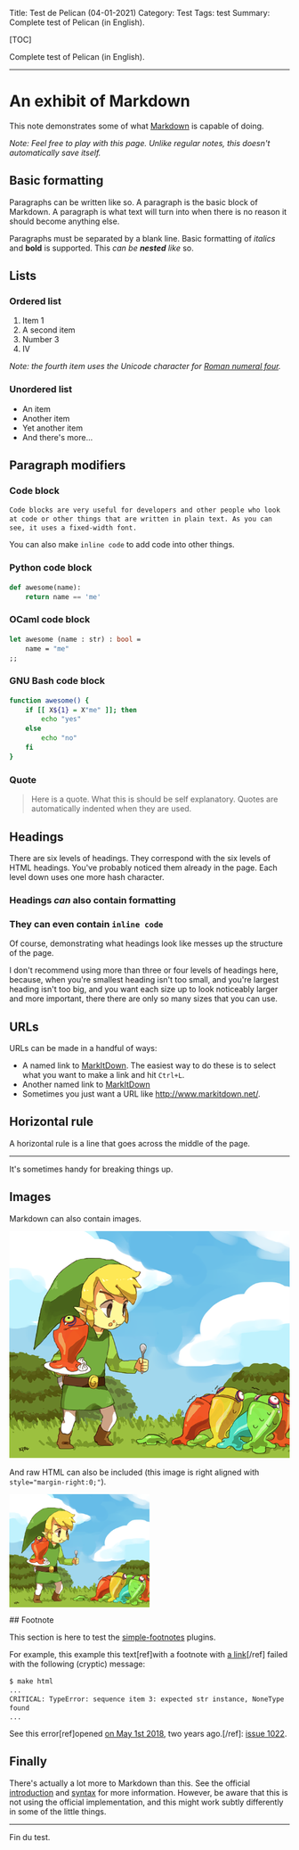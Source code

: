 Title: Test de Pelican (04-01-2021)
Category: Test
Tags: test
Summary: Complete test of Pelican (in English).

[TOC]

Complete test of Pelican (in English).

----

# An exhibit of Markdown

This note demonstrates some of what [Markdown][1] is capable of doing.

*Note: Feel free to play with this page. Unlike regular notes, this doesn't automatically save itself.*

## Basic formatting

Paragraphs can be written like so. A paragraph is the basic block of Markdown. A paragraph is what text will turn into when there is no reason it should become anything else.

Paragraphs must be separated by a blank line. Basic formatting of *italics* and **bold** is supported. This *can be **nested** like* so.

## Lists

### Ordered list

1. Item 1
2. A second item
3. Number 3
4. Ⅳ

*Note: the fourth item uses the Unicode character for [Roman numeral four][2].*

### Unordered list

* An item
* Another item
* Yet another item
* And there's more...

## Paragraph modifiers

### Code block

    Code blocks are very useful for developers and other people who look at code or other things that are written in plain text. As you can see, it uses a fixed-width font.

You can also make `inline code` to add code into other things.

### Python code block

```python
def awesome(name):
    return name == 'me'
```

### OCaml code block

```ocaml
let awesome (name : str) : bool =
    name = "me"
;;
```

### GNU Bash code block

```bash
function awesome() {
    if [[ X${1} = X"me" ]]; then
        echo "yes"
    else
        echo "no"
    fi
}
```

### Quote

> Here is a quote. What this is should be self explanatory. Quotes are automatically indented when they are used.

## Headings

There are six levels of headings. They correspond with the six levels of HTML headings. You've probably noticed them already in the page. Each level down uses one more hash character.

### Headings *can* also contain **formatting**

### They can even contain `inline code`

Of course, demonstrating what headings look like messes up the structure of the page.

I don't recommend using more than three or four levels of headings here, because, when you're smallest heading isn't too small, and you're largest heading isn't too big, and you want each size up to look noticeably larger and more important, there there are only so many sizes that you can use.

## URLs

URLs can be made in a handful of ways:

* A named link to [MarkItDown][3]. The easiest way to do these is to select what you want to make a link and hit `Ctrl+L`.
* Another named link to [MarkItDown](http://www.markitdown.net/)
* Sometimes you just want a URL like <http://www.markitdown.net/>.

## Horizontal rule

A horizontal rule is a line that goes across the middle of the page.

---

It's sometimes handy for breaking things up.

## Images

Markdown can also contain images.

![images/icon.png](images/icon.png)

And raw HTML can also be included (this image is right aligned with `style="margin-right:0;"`).

<img style="display: block; margin-right: 0;" src="images/icon.png" width="50%">

## Footnote

This section is here to test the [simple-footnotes](https://github.com/pelican-plugins/simple-footnotes/) plugins.

For example, this example this text[ref]with a footnote with [a link](http://example.com)[/ref] failed with the following (cryptic) message:

```
$ make html
...
CRITICAL: TypeError: sequence item 3: expected str instance, NoneType found
...
```

See this error[ref]opened [on May 1st 2018](https://github.com/getpelican/pelican-plugins/issues/1022#issue-319066007), two years ago.[/ref]: [issue 1022](https://github.com/getpelican/pelican-plugins/issues/1022).

## Finally

There's actually a lot more to Markdown than this. See the official [introduction][4] and [syntax][5] for more information. However, be aware that this is not using the official implementation, and this might work subtly differently in some of the little things.


  [1]: http://daringfireball.net/projects/markdown/
  [2]: http://www.fileformat.info/info/unicode/char/2163/index.htm
  [3]: http://www.markitdown.net/
  [4]: http://daringfireball.net/projects/markdown/basics
  [5]: http://daringfireball.net/projects/markdown/syntax

----

Fin du test.

